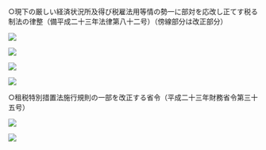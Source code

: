 ○現下の厳しい経済状況所及得び税雇法用等情の勢一に部対を応改し正てす税る制法の律整（備平成二十三年法律第八十二号）（傍線部分は改正部分）

![](https://www.nta.go.jp/tmp/843d12f7-9b7d-48ae-b801-d75015683d22/images/0a16c3fd517bab13a26d760efc643989a4d892cc6060337c623de07e29479291.jpg)

![](https://www.nta.go.jp/tmp/843d12f7-9b7d-48ae-b801-d75015683d22/images/41a731ba093a16ac19c8f2bd01430944eb707633cc8d0ffd890115743b8dcb1d.jpg)

![](https://www.nta.go.jp/tmp/843d12f7-9b7d-48ae-b801-d75015683d22/images/aaf5b884508af02dcb3d55b21491356597f0d4ebc1aff66000dcc75f385a0308.jpg)

![](https://www.nta.go.jp/tmp/843d12f7-9b7d-48ae-b801-d75015683d22/images/d3d4575a4ab2eadc15c5514f6d9260d574fd31c1d59e49e3952f3636fe2689f1.jpg)

○租税特別措置法施行規則の一部を改正する省令（平成二十三年財務省令第三十五号）

![](https://www.nta.go.jp/tmp/843d12f7-9b7d-48ae-b801-d75015683d22/images/03d96b35e69a235d4661f76c128851ab0c544727da3bd7c8815105e484d4673c.jpg)

![](https://www.nta.go.jp/tmp/843d12f7-9b7d-48ae-b801-d75015683d22/images/31eade9721ddb5f3613e0dcf8b550f50d1df6f915a15283c539ff5f29d2cbc8f.jpg)